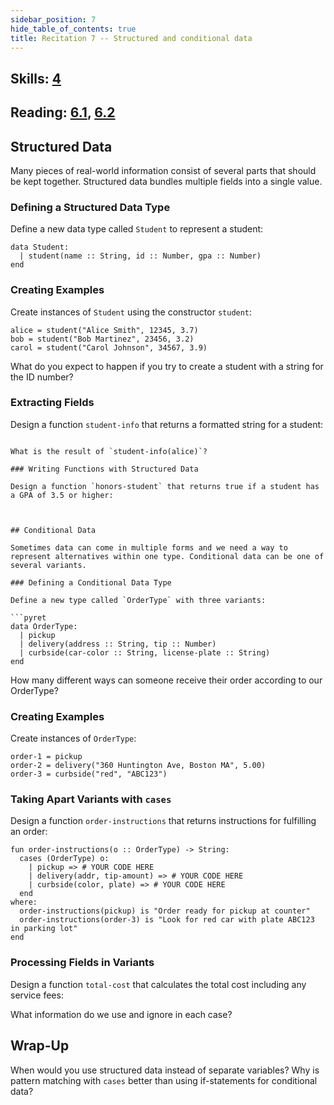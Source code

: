 ```yaml
---
sidebar_position: 7
hide_table_of_contents: true
title: Recitation 7 -- Structured and conditional data
---
```


## Skills: [4](/skills/#(4))

## Reading: [6.1](https://dcic-world.org/2024-09-03/intro-struct-data.html), [6.2](https://dcic-world.org/2024-09-03/Collections_of_Structured_Data.html)

## Structured Data

Many pieces of real-world information consist of several parts that should be kept together. Structured data bundles multiple fields into a single value.

### Defining a Structured Data Type

Define a new data type called `Student` to represent a student:

```pyret
data Student:
  | student(name :: String, id :: Number, gpa :: Number)
end
```

### Creating Examples

Create instances of `Student` using the constructor `student`:

```pyret
alice = student("Alice Smith", 12345, 3.7)
bob = student("Bob Martinez", 23456, 3.2)
carol = student("Carol Johnson", 34567, 3.9)
```

What do you expect to happen if you try to create a student with a string for the ID number?

### Extracting Fields

Design a function `student-info` that returns a formatted string for a student:


```

What is the result of `student-info(alice)`?

### Writing Functions with Structured Data

Design a function `honors-student` that returns true if a student has a GPA of 3.5 or higher:



## Conditional Data

Sometimes data can come in multiple forms and we need a way to represent alternatives within one type. Conditional data can be one of several variants.

### Defining a Conditional Data Type

Define a new type called `OrderType` with three variants:

```pyret
data OrderType:
  | pickup
  | delivery(address :: String, tip :: Number)
  | curbside(car-color :: String, license-plate :: String)
end
```

How many different ways can someone receive their order according to our OrderType?

### Creating Examples

Create instances of `OrderType`:

```pyret
order-1 = pickup
order-2 = delivery("360 Huntington Ave, Boston MA", 5.00)
order-3 = curbside("red", "ABC123")
```

### Taking Apart Variants with `cases`

Design a function `order-instructions` that returns instructions for fulfilling an order:

```pyret
fun order-instructions(o :: OrderType) -> String:
  cases (OrderType) o:
    | pickup => # YOUR CODE HERE
    | delivery(addr, tip-amount) => # YOUR CODE HERE
    | curbside(color, plate) => # YOUR CODE HERE
  end
where:
  order-instructions(pickup) is "Order ready for pickup at counter"
  order-instructions(order-3) is "Look for red car with plate ABC123 in parking lot"
end
```

### Processing Fields in Variants

Design a function `total-cost` that calculates the total cost including any service fees:

What information do we use and ignore in each case?

## Wrap-Up

When would you use structured data instead of separate variables? Why is pattern matching with `cases` better than using if-statements for conditional data?